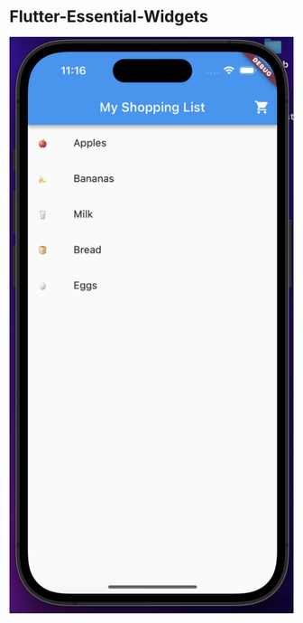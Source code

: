 # Flutter-Essential-Widgets

![App Screenshot](https://github.com/ShuvroWritesCode/Flutter-Essential-Widgets/blob/main/Module-6.png?raw=true)
